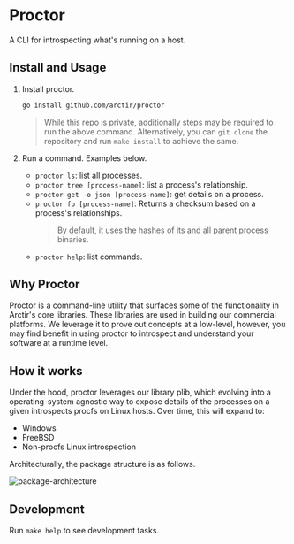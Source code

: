 # Proctor

A CLI for introspecting what's running on a host.

## Install and Usage

1. Install proctor.

	```sh
	go install github.com/arctir/proctor
	```

	> While this repo is private, additionally steps may be required to run the
	> above command. Alternatively, you can `git clone` the repository and run
	> `make install` to achieve the same.

1. Run a command. Examples below.

	* `proctor ls`: list all processes.
	* `proctor tree [process-name]`: list a process's relationship.
	* `proctor get -o json [process-name]`: get details on a process.
	* `proctor fp [process-name]`: Returns a checksum based on a process's relationships.
		> By default, it uses the hashes of its and all parent process binaries.
	* `proctor help`: list commands.

## Why Proctor

Proctor is a command-line utility that surfaces some of the functionality in
Arctir's core libraries. These libraries are used in building our commercial
platforms. We leverage it to prove out concepts at a low-level, however, you
may find benefit in using proctor to introspect and understand your software at
a runtime level.

## How it works

Under the hood, proctor leverages our library plib, which evolving into a
operating-system agnostic way to expose details of the processes on a given
introspects procfs on Linux hosts. Over time, this will expand to:

* Windows
* FreeBSD
* Non-procfs Linux introspection

Architecturally, the package structure is as follows.

![package-architecture](https://user-images.githubusercontent.com/6200057/187974676-0652bad7-0d89-4450-8327-6d48304bf709.png)

## Development

Run `make help` to see development tasks.
